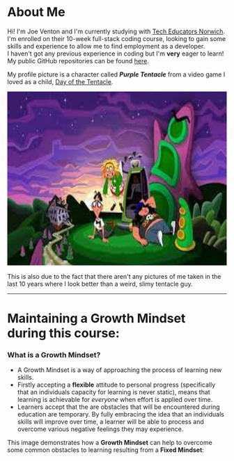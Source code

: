 # About Me

Hi! I'm Joe Venton and I'm currently studying with [Tech Educators Norwich](https://techeducators.co.uk).  
I'm enrolled on their 10-week full-stack coding course, looking to gain some skills and experience to allow me to find employment as a developer.  
I haven't got any previous experience in coding but I'm **very** eager to learn!  
My public GitHub repositories can be found [here](https://github.com/RealGUppercut).

My profile picture is a character called ***Purple Tentacle*** from a video game I loved as a child, [Day of the Tentacle](https://en.wikipedia.org/wiki/Day_of_the_Tentacle).

<img src="dott.jpg" width="1500" height="400">

This is also due to the fact that there aren't any pictures of me taken in the last 10 years where I look better than a weird, slimy tentacle guy.

---
# Maintaining a Growth Mindset during this course:
### What is a Growth Mindset?
+ A Growth Mindset is a way of approaching the process of learning new skills.  
+ Firstly accepting a **flexible** attitude to personal progress (specifically that an individuals capacity for learning is never static), means that learning is achievable for *everyone* when effort is applied over time.
+ Learners accept that the are obstacles that will be encountered during education are temporary. By fully embracing the idea that an individuals skills will improve over time, a learner will be able to process and overcome various negative feelings they may experience.  

This image demonstrates how a **Growth Mindset** can help to overcome some common obstacles to learning resulting from a **Fixed Mindset**:    
